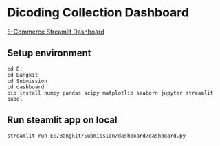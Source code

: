 # Dicoding Collection Dashboard

[E-Commerce Streamlit Dashboard](https://ecommerce-data-analysis-project.streamlit.app/)

## Setup environment
```
cd E:
cd Bangkit
cd Submission
cd dashboard
pip install numpy pandas scipy matplotlib seaborn jupyter streamlit babel
```

## Run steamlit app on local
```
streamlit run E:/Bangkit/Submission/dashboard/dashboard.py
```
